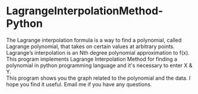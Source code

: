 # LagrangeInterpolationMethod-Python
The Lagrange interpolation formula is a way to find a polynomial, called Lagrange polynomial, that takes on certain values at arbitrary points. Lagrange’s interpolation is an Nth degree polynomial approximation to f(x). 
This program implements Lagrange Interpolation Method for finding a polynomial in python programming language and it's necessary to enter X & Y.  
This program shows you the graph related to the polynomial and the data. I hope you find it useful. Email me if you have any questions.

